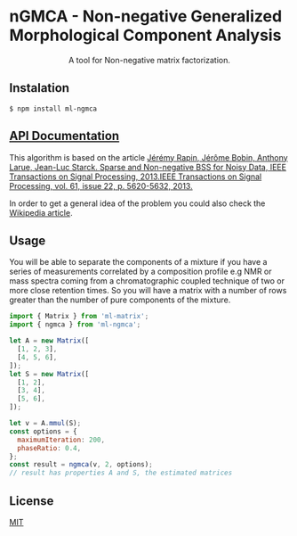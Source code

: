 # nGMCA - Non-negative Generalized Morphological Component Analysis
<p align="center">
  A tool for Non-negative matrix factorization.
</p>

## Instalation
`$ npm install ml-ngmca `

## [API Documentation](https://mljs.github.io/nGMCA/)

This algorithm is based on the article [Jérémy Rapin, Jérôme Bobin, Anthony Larue, Jean-Luc Starck. Sparse and Non-negative BSS for Noisy Data, IEEE Transactions on Signal Processing, 2013.IEEE Transactions on Signal Processing, vol. 61, issue 22, p. 5620-5632, 2013.](https://arxiv.org/pdf/1308.5546.pdf)

In order to get a general idea of the problem you could also check the [Wikipedia article](https://en.wikipedia.org/wiki/Non-negative_matrix_factorization).

## Usage

You will be able to separate the components of a mixture if you have a series of measurements correlated by a composition profile e.g NMR or mass spectra coming from a chromatographic coupled technique of two or more close retention times. So you will have a matrix with a number of rows greater than the number of pure components of the mixture.



```js
import { Matrix } from 'ml-matrix';
import { ngmca } from 'ml-ngmca';

let A = new Matrix([
  [1, 2, 3],
  [4, 5, 6],
]);
let S = new Matrix([
  [1, 2],
  [3, 4],
  [5, 6],
]);

let v = A.mmul(S);
const options = {
  maximumIteration: 200,
  phaseRatio: 0.4,
};
const result = ngmca(v, 2, options);
// result has properties A and S, the estimated matrices
```
## License
  [MIT](./LICENSE)
